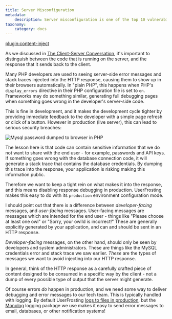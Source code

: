 ```yaml
---
title: Server Misconfiguration
metadata:
    description: Server misconfiguration is one of the top 10 vulnerabilities of any web application, according to OWASP.  Most of these misconfigurations occur because of inexperienced developers or system administrators, and are simple to fix.
taxonomy:
    category: docs
---
```

[plugin:content-inject](/modular/_update5.0)

As we discussed in [The Client-Server Conversation](/background/the-client-server-conversation), it's important to distinguish between the code that is running on the server, and the response that it sends back to the client.

Many PHP developers are used to seeing server-side error messages and stack traces injected into the HTTP response, causing them to show up in their browsers automatically.  In "plain PHP", this happens when PHP's `display_errors` directive in their PHP configuration file is set to `on`.  Frameworks may do something similar, generating full debugging pages when something goes wrong in the developer's server-side code.

This is fine in development, and it makes the development cycle tighter by providing immediate feedback to the developer with a simple page refresh or click of a button.  However in production (live server), this can lead to serious security breaches:

![Mysql password dumped to browser in PHP](/images/display-errors-on.png)

The lesson here is that code can contain sensitive information that we do not want to share with the end user - for example, passwords and API keys.  If something goes wrong with the database connection code, it will generate a stack trace that contains the database credentials.  By dumping this trace into the response, your application is risking making this information public.

Therefore we want to keep a tight rein on what makes it into the response, and this means disabling response debugging in production.  UserFrosting makes this easy to do with its `production` environment configuration mode.

I should point out that there is a difference between *developer-facing* messages, and *user-facing* messages.  User-facing messages are messages which are intended for the end user - things like "Please choose at least one owl" or "Sorry, your owlId is incorrect!"  These are generally explicitly generated by your application, and can and should be sent in an HTTP response.

*Developer-facing* messages, on the other hand, should only be seen by developers and system administrators.  These are things like the MySQL credentials error and stack trace we saw earlier.  *These* are the types of messages we want to avoid injecting into our HTTP response.

In general, think of the HTTP response as a carefully crafted piece of content designed to be consumed in a specific way by the client - not a dump of every possible type of output that the server might generate.

Of course errors _do_ happen in production, and we need some way to deliver debugging and error messages to our tech team.  This is typically handled with logging.  By default UserFrosting [logs to files in production](/troubleshooting/debugging), but the [Monolog](https://github.com/Seldaek/monolog) logging package we use makes it easy to send error messages to email, databases, or other notification systems!
